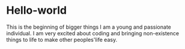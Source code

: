 # Hello-world
This is the beginning of bigger things 
I am a young and passionate individual. I am very excited about coding and bringing non-existence things to life to make other peoples'life easy.

